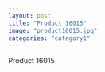```yaml
---
layout: post
title: "Product 16015"
image: "product16015.jpg"
categories: "category1"
---
```

Product 16015
